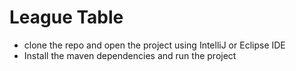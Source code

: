# League Table
- clone the repo and open the project using IntelliJ or Eclipse IDE
- Install the maven dependencies and run the project
